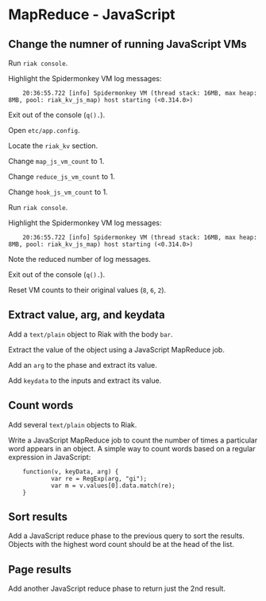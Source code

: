 # MapReduce - JavaScript

## Change the numner of running JavaScript VMs

Run `riak console`.

Highlight the Spidermonkey VM log messages:

        20:36:55.722 [info] Spidermonkey VM (thread stack: 16MB, max heap: 8MB, pool: riak_kv_js_map) host starting (<0.314.0>)

Exit out of the console (`q().`).

Open `etc/app.config`.

Locate the `riak_kv` section.

Change `map_js_vm_count` to 1.

Change `reduce_js_vm_count` to 1.

Change `hook_js_vm_count` to 1.

Run `riak console`.

Highlight the Spidermonkey VM log messages:

        20:36:55.722 [info] Spidermonkey VM (thread stack: 16MB, max heap: 8MB, pool: riak_kv_js_map) host starting (<0.314.0>)

Note the reduced number of log messages.

Exit out of the console (`q().`).

Reset VM counts to their original values (`8`, `6`, `2`).

## Extract value, arg, and keydata

Add a `text/plain` object to Riak with the body `bar`.

Extract the value of the object using a JavaScript MapReduce job.

Add an `arg` to the phase and extract its value.

Add `keydata` to the inputs and extract its value.

## Count words

Add several `text/plain` objects to Riak.

Write a JavaScript MapReduce job to count the number of times a particular word 
appears in an object. A simple way to count words based on a regular expression 
in JavaScript:

        function(v, keyData, arg) { 
                var re = RegExp(arg, "gi");
                var m = v.values[0].data.match(re);
        }

## Sort results

Add a JavaScript reduce phase to the previous query to sort the results. Objects 
with the highest word count should be at the head of the list.

## Page results

Add another JavaScript reduce phase to return just the 2nd result.
